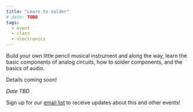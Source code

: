 ```yaml
---
title: "Learn to solder"
# date: TODO
tags:
  - event
  - class
  - electronics
---
```


Build your own little pencil musical instrument and along the way, learn the basic components of analog circuits, how to solder components, and the basics of audio.

Details coming soon!

*Date TBD*

Sign up for our [email list]({{site.email_list_signup}}) to receive updates about this and other events!
